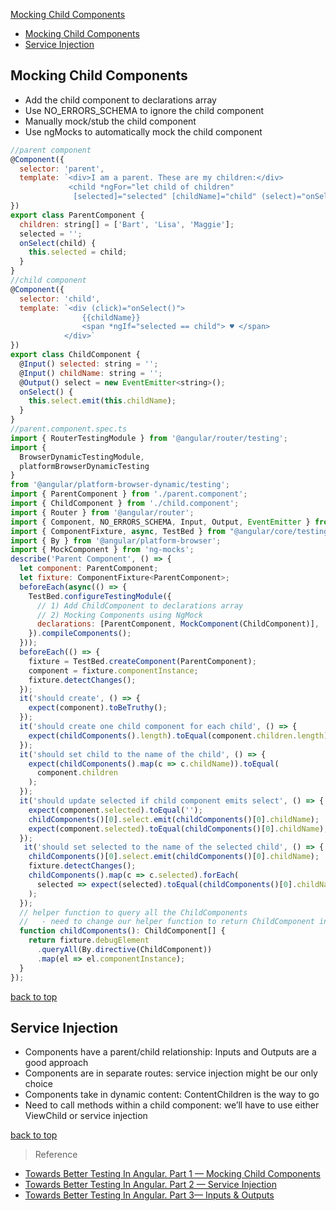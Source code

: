 [Mocking Child Components](#top)

- [Mocking Child Components](#mocking-child-components)
- [Service Injection](#service-injection)

## Mocking Child Components

- Add the child component to declarations array
- Use NO_ERRORS_SCHEMA to ignore the child component
- Manually mock/stub the child component
- Use ngMocks to automatically mock the child component

```javascript
//parent component
@Component({
  selector: 'parent',
  template: `<div>I am a parent. These are my children:</div>
             <child *ngFor="let child of children"
              [selected]="selected" [childName]="child" (select)="onSelect($event)"></child>`
}) 
export class ParentComponent {
  children: string[] = ['Bart', 'Lisa', 'Maggie'];
  selected = '';
  onSelect(child) {    
    this.selected = child;    
  }
}
//child component
@Component({
  selector: 'child',
  template: `<div (click)="onSelect()">
                {{childName}}
                <span *ngIf="selected == child"> ♥ </span>
            </div>`
})
export class ChildComponent {
  @Input() selected: string = '';
  @Input() childName: string = '';
  @Output() select = new EventEmitter<string>();
  onSelect() {    
    this.select.emit(this.childName);
  }
}
//parent.component.spec.ts
import { RouterTestingModule } from '@angular/router/testing';
import { 
  BrowserDynamicTestingModule, 
  platformBrowserDynamicTesting 
} 
from '@angular/platform-browser-dynamic/testing';
import { ParentComponent } from './parent.component';
import { ChildComponent } from './child.component';
import { Router } from '@angular/router';
import { Component, NO_ERRORS_SCHEMA, Input, Output, EventEmitter } from "@angular/core";
import { ComponentFixture, async, TestBed } from "@angular/core/testing";
import { By } from '@angular/platform-browser';
import { MockComponent } from 'ng-mocks';
describe('Parent Component', () => {
  let component: ParentComponent;
  let fixture: ComponentFixture<ParentComponent>;
  beforeEach(async(() => {
    TestBed.configureTestingModule({
      // 1) Add ChildComponent to declarations array
      // 2) Mocking Components using NgMock
      declarations: [ParentComponent, MockComponent(ChildComponent)],
    }).compileComponents();
  }));
  beforeEach(() => {
    fixture = TestBed.createComponent(ParentComponent);
    component = fixture.componentInstance;
    fixture.detectChanges();
  });
  it('should create', () => {
    expect(component).toBeTruthy();    
  });
  it('should create one child component for each child', () => {
    expect(childComponents().length).toEqual(component.children.length);
  });
  it('should set child to the name of the child', () => {
    expect(childComponents().map(c => c.childName)).toEqual(
      component.children
    );
  });
  it('should update selected if child component emits select', () => {
    expect(component.selected).toEqual('');
    childComponents()[0].select.emit(childComponents()[0].childName);
    expect(component.selected).toEqual(childComponents()[0].childName);
  });
   it('should set selected to the name of the selected child', () => {
    childComponents()[0].select.emit(childComponents()[0].childName);
    fixture.detectChanges();
    childComponents().map(c => c.selected).forEach(
      selected => expect(selected).toEqual(childComponents()[0].childName)
    );
  });
  // helper function to query all the ChildComponents
  //   - need to change our helper function to return ChildComponent instead of ChildComponentStub
  function childComponents(): ChildComponent[] {
    return fixture.debugElement
      .queryAll(By.directive(ChildComponent))
      .map(el => el.componentInstance);
  }
});
```

[back to top](#top)

## Service Injection

- Components have a parent/child relationship: Inputs and Outputs are a good approach
- Components are in separate routes: service injection might be our only choice
- Components take in dynamic content: ContentChildren is the way to go
- Need to call methods within a child component: we’ll have to use either ViewChild or service injection

[back to top](#top)

> Reference
- [Towards Better Testing In Angular. Part 1 — Mocking Child Components](https://medium.com/@abdul_74410/towards-better-testing-in-angular-part-1-mocking-child-components-b51e1fd571da)
- [Towards Better Testing In Angular. Part 2 — Service Injection](https://medium.com/@abdul_74410/towards-better-testing-in-angular-part-2-service-injection-c87b1fede954)
- [Towards Better Testing In Angular. Part 3— Inputs & Outputs](https://medium.com/@abdul_74410/towards-better-testing-in-angular-part-3-inputs-outputs-e8ed361cdad6)
